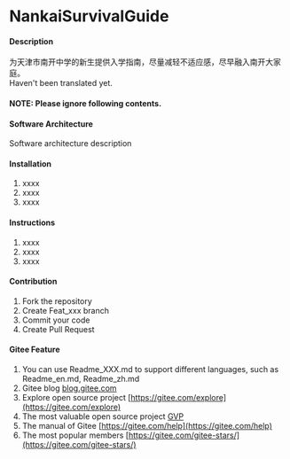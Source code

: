# NankaiSurvivalGuide#### Description为天津市南开中学的新生提供入学指南，尽量减轻不适应感，尽早融入南开大家庭。  Haven't been translated yet.  #### NOTE: Please ignore following contents.#### Software ArchitectureSoftware architecture description#### Installation1.  xxxx2.  xxxx3.  xxxx#### Instructions1.  xxxx2.  xxxx3.  xxxx#### Contribution1.  Fork the repository2.  Create Feat_xxx branch3.  Commit your code4.  Create Pull Request#### Gitee Feature1.  You can use Readme\_XXX.md to support different languages, such as Readme\_en.md, Readme\_zh.md2.  Gitee blog [blog.gitee.com](https://blog.gitee.com)3.  Explore open source project [https://gitee.com/explore](https://gitee.com/explore)4.  The most valuable open source project [GVP](https://gitee.com/gvp)5.  The manual of Gitee [https://gitee.com/help](https://gitee.com/help)6.  The most popular members  [https://gitee.com/gitee-stars/](https://gitee.com/gitee-stars/)